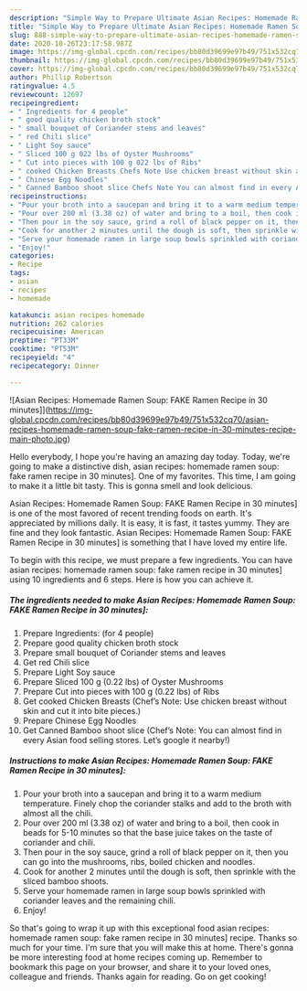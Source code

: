 ```yaml
---
description: "Simple Way to Prepare Ultimate Asian Recipes: Homemade Ramen Soup: FAKE Ramen Recipe in 30 minutes]"
title: "Simple Way to Prepare Ultimate Asian Recipes: Homemade Ramen Soup: FAKE Ramen Recipe in 30 minutes]"
slug: 888-simple-way-to-prepare-ultimate-asian-recipes-homemade-ramen-soup-fake-ramen-recipe-in-30-minutes
date: 2020-10-26T23:17:58.987Z
image: https://img-global.cpcdn.com/recipes/bb80d39699e97b49/751x532cq70/asian-recipes-homemade-ramen-soup-fake-ramen-recipe-in-30-minutes-recipe-main-photo.jpg
thumbnail: https://img-global.cpcdn.com/recipes/bb80d39699e97b49/751x532cq70/asian-recipes-homemade-ramen-soup-fake-ramen-recipe-in-30-minutes-recipe-main-photo.jpg
cover: https://img-global.cpcdn.com/recipes/bb80d39699e97b49/751x532cq70/asian-recipes-homemade-ramen-soup-fake-ramen-recipe-in-30-minutes-recipe-main-photo.jpg
author: Phillip Robertson
ratingvalue: 4.5
reviewcount: 12697
recipeingredient:
- " Ingredients for 4 people"
- " good quality chicken broth stock"
- " small bouquet of Coriander stems and leaves"
- " red Chili slice"
- " Light Soy sauce"
- " Sliced 100 g 022 lbs of Oyster Mushrooms"
- " Cut into pieces with 100 g 022 lbs of Ribs"
- " cooked Chicken Breasts Chefs Note Use chicken breast without skin and cut it into bite pieces"
- " Chinese Egg Noodles"
- " Canned Bamboo shoot slice Chefs Note You can almost find in every Asian food selling stores Lets google it nearby"
recipeinstructions:
- "Pour your broth into a saucepan and bring it to a warm medium temperature. Finely chop the coriander stalks and add to the broth with almost all the chili."
- "Pour over 200 ml (3.38 oz) of water and bring to a boil, then cook in beads for 5-10 minutes so that the base juice takes on the taste of coriander and chili."
- "Then pour in the soy sauce, grind a roll of black pepper on it, then you can go into the mushrooms, ribs, boiled chicken and noodles."
- "Cook for another 2 minutes until the dough is soft, then sprinkle with the sliced ​​bamboo shoots."
- "Serve your homemade ramen in large soup bowls sprinkled with coriander leaves and the remaining chili."
- "Enjoy!"
categories:
- Recipe
tags:
- asian
- recipes
- homemade

katakunci: asian recipes homemade 
nutrition: 262 calories
recipecuisine: American
preptime: "PT33M"
cooktime: "PT53M"
recipeyield: "4"
recipecategory: Dinner

---
```



![Asian Recipes: Homemade Ramen Soup: FAKE Ramen Recipe in 30 minutes]](https://img-global.cpcdn.com/recipes/bb80d39699e97b49/751x532cq70/asian-recipes-homemade-ramen-soup-fake-ramen-recipe-in-30-minutes-recipe-main-photo.jpg)

Hello everybody, I hope you're having an amazing day today. Today, we're going to make a distinctive dish, asian recipes: homemade ramen soup: fake ramen recipe in 30 minutes]. One of my favorites. This time, I am going to make it a little bit tasty. This is gonna smell and look delicious.



Asian Recipes: Homemade Ramen Soup: FAKE Ramen Recipe in 30 minutes] is one of the most favored of recent trending foods on earth. It's appreciated by millions daily. It is easy, it is fast, it tastes yummy. They are fine and they look fantastic. Asian Recipes: Homemade Ramen Soup: FAKE Ramen Recipe in 30 minutes] is something that I have loved my entire life.


To begin with this recipe, we must prepare a few ingredients. You can have asian recipes: homemade ramen soup: fake ramen recipe in 30 minutes] using 10 ingredients and 6 steps. Here is how you can achieve it.

<!--inarticleads1-->

##### The ingredients needed to make Asian Recipes: Homemade Ramen Soup: FAKE Ramen Recipe in 30 minutes]:

1. Prepare  Ingredients: (for 4 people)
1. Prepare  good quality chicken broth stock
1. Prepare  small bouquet of Coriander stems and leaves
1. Get  red Chili slice
1. Prepare  Light Soy sauce
1. Prepare  Sliced ​​100 g (0.22 lbs) of Oyster Mushrooms
1. Prepare  Cut into pieces with 100 g (0.22 lbs) of Ribs
1. Get  cooked Chicken Breasts (Chef’s Note: Use chicken breast without skin and cut it into bite pieces.)
1. Prepare  Chinese Egg Noodles
1. Get  Canned Bamboo shoot slice (Chef’s Note: You can almost find in every Asian food selling stores. Let’s google it nearby!)




<!--inarticleads2-->

##### Instructions to make Asian Recipes: Homemade Ramen Soup: FAKE Ramen Recipe in 30 minutes]:

1. Pour your broth into a saucepan and bring it to a warm medium temperature. Finely chop the coriander stalks and add to the broth with almost all the chili.
1. Pour over 200 ml (3.38 oz) of water and bring to a boil, then cook in beads for 5-10 minutes so that the base juice takes on the taste of coriander and chili.
1. Then pour in the soy sauce, grind a roll of black pepper on it, then you can go into the mushrooms, ribs, boiled chicken and noodles.
1. Cook for another 2 minutes until the dough is soft, then sprinkle with the sliced ​​bamboo shoots.
1. Serve your homemade ramen in large soup bowls sprinkled with coriander leaves and the remaining chili.
1. Enjoy!




So that's going to wrap it up with this exceptional food asian recipes: homemade ramen soup: fake ramen recipe in 30 minutes] recipe. Thanks so much for your time. I'm sure that you will make this at home. There's gonna be more interesting food at home recipes coming up. Remember to bookmark this page on your browser, and share it to your loved ones, colleague and friends. Thanks again for reading. Go on get cooking!
